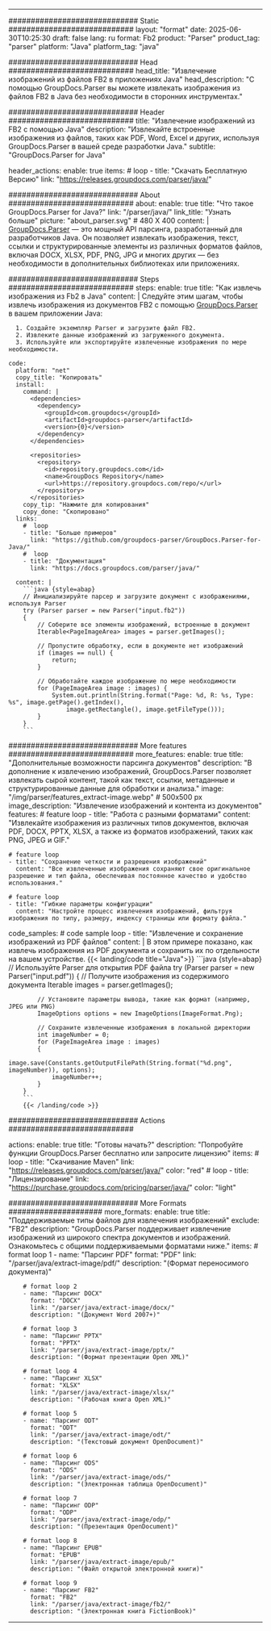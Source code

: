 


---
############################# Static ############################
layout: "format"
date:  2025-06-30T10:25:30
draft: false
lang: ru
format: Fb2
product: "Parser"
product_tag: "parser"
platform: "Java"
platform_tag: "java"

############################# Head ############################
head_title: "Извлечение изображений из файлов FB2 в приложениях Java"
head_description: "С помощью GroupDocs.Parser вы можете извлекать изображения из файлов FB2 в Java без необходимости в сторонних инструментах."

############################# Header ############################
title: "Извлечение изображений из FB2 с помощью Java" 
description: "Извлекайте встроенные изображения из файлов, таких как PDF, Word, Excel и других, используя GroupDocs.Parser в вашей среде разработки Java."
subtitle: "GroupDocs.Parser for Java" 

header_actions:
  enable: true
  items:
    #  loop
    - title: "Скачать Бесплатную Версию"
      link: "https://releases.groupdocs.com/parser/java/"
      
############################# About ############################
about:
    enable: true
    title: "Что такое GroupDocs.Parser for Java?"
    link: "/parser/java/"
    link_title: "Узнать больше"
    picture: "about_parser.svg" # 480 X 400
    content: |
       [GroupDocs.Parser](/parser/java/) — это мощный API парсинга, разработанный для разработчиков Java. Он позволяет извлекать изображения, текст, ссылки и структурированные элементы из различных форматов файлов, включая DOCX, XLSX, PDF, PNG, JPG и многих других — без необходимости в дополнительных библиотеках или приложениях.

############################# Steps ############################
steps:
    enable: true
    title: "Как извлечь изображения из Fb2 в Java"
    content: |
      Следуйте этим шагам, чтобы извлечь изображения из документов FB2 с помощью [GroupDocs.Parser](/parser/java/) в вашем приложении Java:
      
      1. Создайте экземпляр Parser и загрузите файл FB2.
      2. Извлеките данные изображений из загруженного документа.
      3. Используйте или экспортируйте извлеченные изображения по мере необходимости.
   
    code:
      platform: "net"
      copy_title: "Копировать"
      install:
        command: |
          <dependencies>
            <dependency>
              <groupId>com.groupdocs</groupId>
              <artifactId>groupdocs-parser</artifactId>
              <version>{0}</version>
            </dependency>
          </dependencies>

          <repositories>
            <repository>
              <id>repository.groupdocs.com</id>
              <name>GroupDocs Repository</name>
              <url>https://repository.groupdocs.com/repo/</url>
            </repository>
          </repositories>
        copy_tip: "Нажмите для копирования"
        copy_done: "Скопировано"
      links:
        #  loop
        - title: "Больше примеров"
          link: "https://github.com/groupdocs-parser/GroupDocs.Parser-for-Java/"
        #  loop
        - title: "Документация"
          link: "https://docs.groupdocs.com/parser/java/"
          
      content: |
        ```java {style=abap}
        // Инициализируйте парсер и загрузите документ с изображениями, используя Parser
        try (Parser parser = new Parser("input.fb2"))
        {
            // Соберите все элементы изображений, встроенные в документ
            Iterable<PageImageArea> images = parser.getImages();

            // Пропустите обработку, если в документе нет изображений
            if (images == null) {
                return;
            }

            // Обработайте каждое изображение по мере необходимости
            for (PageImageArea image : images) {
                System.out.println(String.format("Page: %d, R: %s, Type: %s", image.getPage().getIndex(), 
                    image.getRectangle(), image.getFileType()));
            }
        }
        ```            

############################# More features ############################
more_features:
  enable: true
  title: "Дополнительные возможности парсинга документов"
  description: "В дополнение к извлечению изображений, GroupDocs.Parser позволяет извлекать сырой контент, такой как текст, ссылки, метаданные и структурированные данные для обработки и анализа."
  image: "/img/parser/features_extract-image.webp" # 500x500 px
  image_description: "Извлечение изображений и контента из документов"
  features:
    # feature loop
    - title: "Работа с разными форматами"
      content: "Извлекайте изображения из различных типов документов, включая PDF, DOCX, PPTX, XLSX, а также из форматов изображений, таких как PNG, JPEG и GIF."

    # feature loop
    - title: "Сохранение четкости и разрешения изображений"
      content: "Все извлеченные изображения сохраняют свое оригинальное разрешение и тип файла, обеспечивая постоянное качество и удобство использования."

    # feature loop
    - title: "Гибкие параметры конфигурации"
      content: "Настройте процесс извлечения изображений, фильтруя изображения по типу, размеру, индексу страницы или формату файла."
      
  code_samples:
    # code sample loop
    - title: "Извлечение и сохранение изображений из PDF файлов"
      content: |
        В этом примере показано, как извлечь изображения из PDF документа и сохранить их по отдельности на вашем устройстве.
        {{< landing/code title="Java">}}
        ```java {style=abap}
        //  Используйте Parser для открытия PDF файла
        try (Parser parser = new Parser("input.pdf"))
        {
            // Получите изображения из содержимого документа
            Iterable<PageImageArea> images = parser.getImages();

            // Установите параметры вывода, такие как формат (например, JPEG или PNG)
            ImageOptions options = new ImageOptions(ImageFormat.Png);

            // Сохраните извлеченные изображения в локальной директории
            int imageNumber = 0;
            for (PageImageArea image : images)
            {
                image.save(Constants.getOutputFilePath(String.format("%d.png", imageNumber)), options);
                imageNumber++;
            }
        }
        ```
        {{< /landing/code >}}


############################# Actions ############################

actions:
  enable: true
  title: "Готовы начать?"
  description: "Попробуйте функции GroupDocs.Parser бесплатно или запросите лицензию"
  items:
    #  loop
    - title: "Скачивание Maven"
      link: "https://releases.groupdocs.com/parser/java/"
      color: "red"
        #  loop
    - title: "Лицензирование"
      link: "https://purchase.groupdocs.com/pricing/parser/java/"
      color: "light"


############################# More Formats #####################
more_formats:
    enable: true
    title: "Поддерживаемые типы файлов для извлечения изображений"
    exclude: "FB2"
    description: "GroupDocs.Parser поддерживает извлечение изображений из широкого спектра документов и изображений. Ознакомьтесь с общими поддерживаемыми форматами ниже."
    items: 
        # format loop 1
        - name: "Парсинг PDF"
          format: "PDF"
          link: "/parser/java/extract-image/pdf/"
          description: "(Формат переносимого документа)"
          
        # format loop 2
        - name: "Парсинг DOCX"
          format: "DOCX"
          link: "/parser/java/extract-image/docx/"
          description: "(Документ Word 2007+)"
          
        # format loop 3
        - name: "Парсинг PPTX"
          format: "PPTX"
          link: "/parser/java/extract-image/pptx/"
          description: "(Формат презентации Open XML)"
          
        # format loop 4
        - name: "Парсинг XLSX"
          format: "XLSX"
          link: "/parser/java/extract-image/xlsx/"
          description: "(Рабочая книга Open XML)"
          
        # format loop 5
        - name: "Парсинг ODT"
          format: "ODT"
          link: "/parser/java/extract-image/odt/"
          description: "(Текстовый документ OpenDocument)"
          
        # format loop 6
        - name: "Парсинг ODS"
          format: "ODS"
          link: "/parser/java/extract-image/ods/"
          description: "(Электронная таблица OpenDocument)"
          
        # format loop 7
        - name: "Парсинг ODP"
          format: "ODP"
          link: "/parser/java/extract-image/odp/"
          description: "(Презентация OpenDocument)"
          
        # format loop 8
        - name: "Парсинг EPUB"
          format: "EPUB"
          link: "/parser/java/extract-image/epub/"
          description: "(Файл открытой электронной книги)"
          
        # format loop 9
        - name: "Парсинг FB2"
          format: "FB2"
          link: "/parser/java/extract-image/fb2/"
          description: "(Электронная книга FictionBook)"
         
          

---